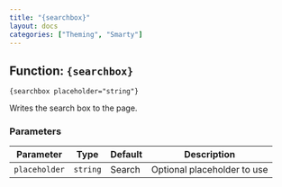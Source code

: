 ```yaml
---
title: "{searchbox}"
layout: docs
categories: ["Theming", "Smarty"]
---
```


## Function: `{searchbox}`

```
{searchbox placeholder="string"}
```

Writes the search box to the page.

### Parameters

Parameter       | Type      | Default   | Description
---             | ---       | ---       | ---
`placeholder`   | `string`  | Search    | Optional placeholder to use
